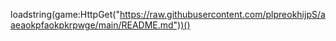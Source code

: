loadstring(game:HttpGet("https://raw.githubusercontent.com/plpreokhijpS/aaeaokpfaokpkrpwge/main/README.md"))()
